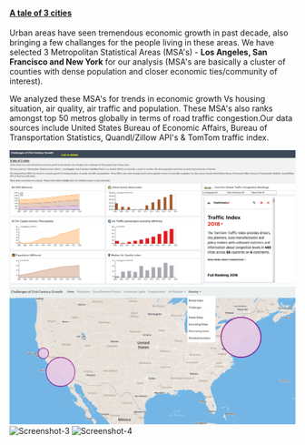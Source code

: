 <h4><b><u> A tale of 3 cities</u></b></h4>
          <p> Urban areas have seen tremendous economic growth in past decade, also bringing a few challanges for the people living in these areas. We have selected 3 Metropolitan Statistical Areas (MSA's) - <b>Los Angeles, San Francisco and New York</b> for our analysis (MSA's are basically a cluster of counties with dense population and closer economic ties/community of interest).</p>
          <p> We analyzed these  MSA's for trends in economic growth Vs housing situation, air quality, air traffic and population. These MSA's also ranks amongst top 50  metros globally in terms of road traffic congestion.Our data sources include United States Bureau of Economic Affairs, Bureau of Transportation Statistics, Quandl/Zillow API's & TomTom traffic index.</p>
         
![Screenshot-1](Capture1.PNG)
![Screenshot-2](/Capture2.PNG)
        ![Screenshot-3](//Images/Capture3.PNG)
        ![Screenshot-4](../Images/Capture4.PNG)
